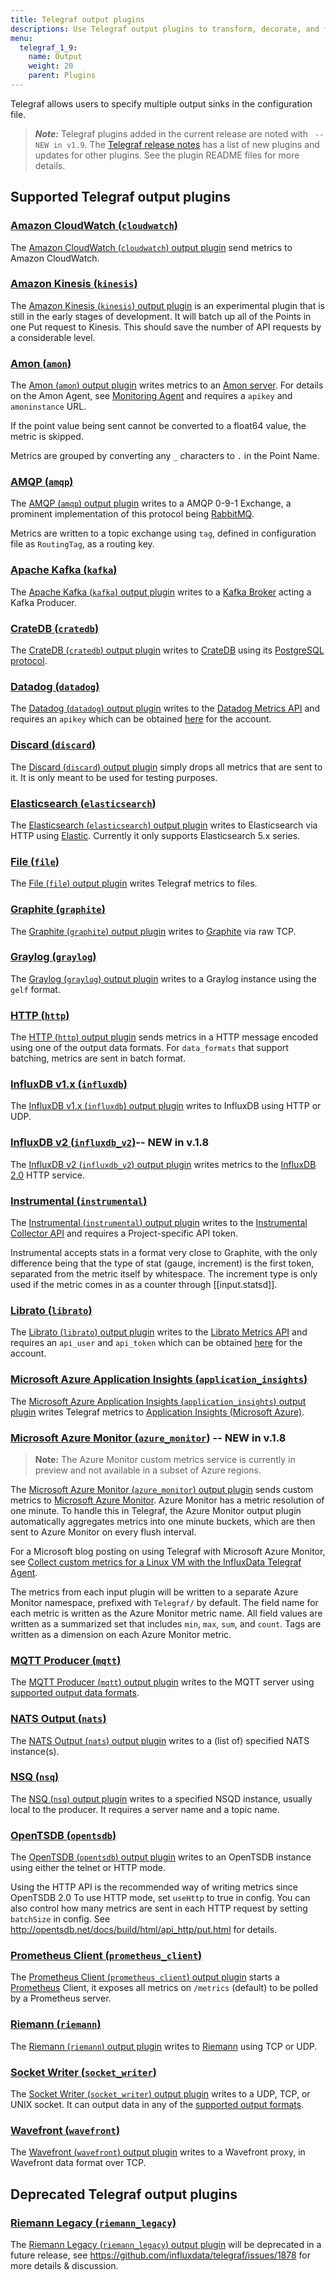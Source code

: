 ```yaml
---
title: Telegraf output plugins
descriptions: Use Telegraf output plugins to transform, decorate, and filter metrics. Supported output plugins include Datadog, Elasticsearch, Graphite, InfluxDB, Kafka, MQTT, Prometheus Client, Riemann, and Wavefront.
menu:
  telegraf_1_9:
    name: Output
    weight: 20
    parent: Plugins
---
```


Telegraf allows users to specify multiple output sinks in the configuration file.

> ***Note:*** Telegraf plugins added in the current release are noted with ` -- NEW in v1.9`.
>The [Telegraf release notes](/telegraf/v1.9/about_the_project/release-notes-changelog) has a list of new plugins and updates for other plugins. See the plugin README files for more details.

## Supported Telegraf output plugins

### [Amazon CloudWatch (`cloudwatch`)](https://github.com/influxdata/telegraf/blob/release-1.9/plugins/outputs/cloudwatch/README.md)

The [Amazon CloudWatch (`cloudwatch`) output plugin](https://github.com/influxdata/telegraf/blob/release-1.9/plugins/outputs/cloudwatch/README.md) send metrics to Amazon CloudWatch.

### [Amazon Kinesis (`kinesis`)](https://github.com/influxdata/telegraf/blob/release-1.9/plugins/outputs/kinesis/README.md)

The [Amazon Kinesis (`kinesis`) output plugin](https://github.com/influxdata/telegraf/blob/release-1.9/plugins/outputs/kinesis/README.md) is an experimental plugin that is still in the early stages of development. It will batch up all of the Points in one Put request to Kinesis. This should save the number of API requests by a considerable level.

### [Amon (`amon`)](https://github.com/influxdata/telegraf/blob/release-1.9/plugins/outputs/amon/README.md)

The [Amon (`amon`) output plugin](https://github.com/influxdata/telegraf/blob/release-1.9/plugins/outputs/amon/README.md) writes metrics to an  [Amon server](https://github.com/amonapp/amon). For details on the Amon Agent, see [Monitoring Agent](https://docs.amon.cx/agent/) and requires a `apikey` and `amoninstance` URL.

If the point value being sent cannot be converted to a float64 value, the metric is skipped.

Metrics are grouped by converting any `_` characters to `.` in the Point Name.

### [AMQP (`amqp`)](https://github.com/influxdata/telegraf/blob/release-1.9/plugins/outputs/amqp/README.md)

The [AMQP (`amqp`) output plugin](https://github.com/influxdata/telegraf/blob/release-1.9/plugins/outputs/amqp/README.md) writes to a AMQP 0-9-1 Exchange, a prominent implementation of this protocol being [RabbitMQ](https://www.rabbitmq.com/).

Metrics are written to a topic exchange using `tag`, defined in configuration file as `RoutingTag`, as a routing key.

### [Apache Kafka (`kafka`)](https://github.com/influxdata/telegraf/blob/release-1.9/plugins/outputs/kafka/README.md)

The [Apache Kafka (`kafka`) output plugin](https://github.com/influxdata/telegraf/blob/release-1.9/plugins/outputs/kafka/README.md) writes to a [Kafka Broker](http://kafka.apache.org/07/quickstart.html) acting a Kafka Producer.

### [CrateDB (`cratedb`)](https://github.com/influxdata/telegraf/blob/release-1.9/plugins/outputs/cratedb/README.md)

The [CrateDB (`cratedb`) output plugin](https://github.com/influxdata/telegraf/blob/release-1.9/plugins/outputs/cratedb/README.md) writes to [CrateDB](https://crate.io/) using its [PostgreSQL protocol](https://crate.io/docs/crate/reference/protocols/postgres.html).

### [Datadog (`datadog`)](https://github.com/influxdata/telegraf/blob/release-1.9/plugins/outputs/datadog/README.md)

The [Datadog (`datadog`) output plugin](https://github.com/influxdata/telegraf/blob/release-1.9/plugins/outputs/datadog/README.md) writes to the [Datadog Metrics API](http://docs.datadoghq.com/api/#metrics) and requires an `apikey` which can be obtained [here](https://app.datadoghq.com/account/settings#api) for the account.

### [Discard (`discard`)](https://github.com/influxdata/telegraf/blob/release-1.9/plugins/outputs/discard/README.md)

The [Discard (`discard`) output plugin](https://github.com/influxdata/telegraf/blob/release-1.9/plugins/outputs/discard/README.md) simply drops all metrics that are sent to it. It is only meant to be used for testing purposes.

### [Elasticsearch (`elasticsearch`)](https://github.com/influxdata/telegraf/blob/release-1.9/plugins/outputs/elasticsearch/README.md)

The [Elasticsearch (`elasticsearch`) output plugin](https://github.com/influxdata/telegraf/blob/release-1.9/plugins/outputs/elasticsearch/README.md) writes to Elasticsearch via HTTP using [Elastic](http://olivere.github.io/elastic/). Currently it only supports Elasticsearch 5.x series.

### [File (`file`)](https://github.com/influxdata/telegraf/blob/release-1.9/plugins/outputs/file/README.md)

The [File (`file`) output plugin](https://github.com/influxdata/telegraf/blob/release-1.9/plugins/outputs/file/README.md) writes Telegraf metrics to files.

### [Graphite (`graphite`)](https://github.com/influxdata/telegraf/blob/release-1.9/plugins/outputs/graphite/README.md)

The [Graphite (`graphite`) output plugin](https://github.com/influxdata/telegraf/blob/release-1.9/plugins/outputs/graphite/README.md) writes to [Graphite](http://graphite.readthedocs.org/en/latest/index.html) via raw TCP.

### [Graylog (`graylog`)](https://github.com/influxdata/telegraf/blob/release-1.9/plugins/outputs/graylog/README.md)

The  [Graylog (`graylog`) output plugin](https://github.com/influxdata/telegraf/blob/release-1.9/plugins/outputs/graylog/README.md) writes to a Graylog instance using the `gelf` format.

### [HTTP (`http`)](https://github.com/influxdata/telegraf/blob/release-1.9/plugins/outputs/http/README.md)

The [HTTP (`http`) output plugin](https://github.com/influxdata/telegraf/blob/release-1.9/plugins/outputs/http/README.md) sends metrics in a HTTP message encoded using one of the output data formats. For `data_formats` that support batching, metrics are sent in batch format.

### [InfluxDB v1.x (`influxdb`)](https://github.com/influxdata/telegraf/blob/release-1.9/plugins/outputs/influxdb/README.md)

The [InfluxDB v1.x (`influxdb`) output plugin](https://github.com/influxdata/telegraf/blob/release-1.9/plugins/outputs/influxdb/README.md) writes to InfluxDB using HTTP or UDP.

### [InfluxDB v2 (`influxdb_v2`)](https://github.com/influxdata/telegraf/blob/release-1.9/plugins/outputs/influxdb_v2/README.md)-- NEW in v.1.8

The [InfluxDB v2 (`influxdb_v2`) output plugin](https://github.com/influxdata/telegraf/blob/release-1.9/plugins/outputs/influxdb_v2/README.md) writes metrics to the [InfluxDB 2.0](https://github.com/influxdata/platform) HTTP service.

### [Instrumental (`instrumental`)](https://github.com/influxdata/telegraf/blob/release-1.9/plugins/outputs/instrumental/README.md)

The [Instrumental (`instrumental`) output plugin](https://github.com/influxdata/telegraf/blob/release-1.9/plugins/outputs/instrumental/README.md) writes to the [Instrumental Collector API](https://instrumentalapp.com/docs/tcp-collector) and requires a Project-specific API token.

Instrumental accepts stats in a format very close to Graphite, with the only difference being that the type of stat (gauge, increment) is the first token, separated from the metric itself by whitespace. The increment type is only used if the metric comes in as a counter through [[input.statsd]].

### [Librato (`librato`)](https://github.com/influxdata/telegraf/blob/release-1.9/plugins/outputs/librato/README.md)

The [Librato (`librato`) output plugin](https://github.com/influxdata/telegraf/blob/release-1.9/plugins/outputs/librato/README.md) writes to the [Librato Metrics API](http://dev.librato.com/v1/metrics#metrics) and requires an `api_user` and `api_token` which can be obtained [here](https://metrics.librato.com/account/api_tokens) for the account.

### [Microsoft Azure Application Insights (`application_insights`)](https://github.com/influxdata/telegraf/blob/release-1.9/plugins/outputs/application_insights/README.md)

The [Microsoft Azure Application Insights (`application_insights`) output plugin](https://github.com/influxdata/telegraf/blob/release-1.9/plugins/outputs/application_insights/README.md) writes Telegraf metrics to [Application Insights (Microsoft Azure)](https://azure.microsoft.com/en-us/services/application-insights/).

### [Microsoft Azure Monitor (`azure_monitor`)](https://github.com/influxdata/telegraf/blob/release-1.9/plugins/outputs/azure_monitor/README.md) -- NEW in v.1.8

>**Note:** The Azure Monitor custom metrics service is currently in preview and not available in a subset of Azure regions.

The [Microsoft Azure Monitor (`azure_monitor`) output plugin](https://github.com/influxdata/telegraf/blob/release-1.9/plugins/outputs/azure_monitor/README.md) sends custom metrics to [Microsoft Azure Monitor](https://azure.microsoft.com/en-us/services/monitor/). Azure Monitor has a metric resolution of one minute. To handle this in Telegraf, the Azure Monitor output plugin automatically aggregates metrics into one minute buckets, which are then sent to Azure Monitor on every flush interval.

For a Microsoft blog posting on using Telegraf with Microsoft Azure Monitor, see [Collect custom metrics for a Linux VM with the InfluxData Telegraf Agent](https://docs.microsoft.com/en-us/azure/monitoring-and-diagnostics/metrics-store-custom-linux-telegraf).

The metrics from each input plugin will be written to a separate Azure Monitor namespace, prefixed with `Telegraf/` by default. The field name for each metric is written as the Azure Monitor metric name. All field values are written as a summarized set that includes `min`, `max`, `sum`, and `count`. Tags are written as a dimension on each Azure Monitor metric.

### [MQTT Producer  (`mqtt`)](https://github.com/influxdata/telegraf/blob/release-1.9/plugins/outputs/mqtt/README.md)

The [MQTT Producer (`mqtt`) output plugin](https://github.com/influxdata/telegraf/blob/release-1.9/plugins/outputs/mqtt/README.md) writes to the MQTT server using [supported output data formats](/telegraf/v1.9/data_formats/output/).

### [NATS Output (`nats`)](https://github.com/influxdata/telegraf/blob/release-1.9/plugins/outputs/nats/README.md)

The [NATS Output (`nats`) output plugin](https://github.com/influxdata/telegraf/blob/release-1.9/plugins/outputs/nats/README.md) writes to a (list of) specified NATS instance(s).

### [NSQ (`nsq`)](https://github.com/influxdata/telegraf/blob/release-1.9/plugins/outputs/nsq/README.md)

The [NSQ (`nsq`) output plugin](https://github.com/influxdata/telegraf/blob/release-1.9/plugins/outputs/nsq/README.md) writes to a specified NSQD instance, usually local to the producer. It requires a server name and a topic name.

### [OpenTSDB (`opentsdb`)](https://github.com/influxdata/telegraf/blob/release-1.9/plugins/outputs/opentsdb/README.md)

The [OpenTSDB (`opentsdb`) output plugin](https://github.com/influxdata/telegraf/blob/release-1.9/plugins/outputs/opentsdb/README.md) writes to an OpenTSDB instance using either the telnet or HTTP mode.

Using the HTTP API is the recommended way of writing metrics since OpenTSDB 2.0 To use HTTP mode, set `useHttp` to true in config. You can also control how many metrics are sent in each HTTP request by setting `batchSize` in config. See http://opentsdb.net/docs/build/html/api_http/put.html for details.

### [Prometheus Client (`prometheus_client`)](https://github.com/influxdata/telegraf/blob/release-1.9/plugins/outputs/prometheus_client/README.md)

The [Prometheus Client (`prometheus_client`) output plugin](https://github.com/influxdata/telegraf/blob/release-1.9/plugins/outputs/prometheus_client/README.md) starts a [Prometheus](https://prometheus.io/) Client, it exposes all metrics on `/metrics` (default) to be polled by a Prometheus server.

### [Riemann (`riemann`)](https://github.com/influxdata/telegraf/blob/release-1.9/plugins/outputs/riemann/README.md)

The [Riemann (`riemann`) output plugin](https://github.com/influxdata/telegraf/blob/release-1.9/plugins/outputs/riemann/README.md) writes to [Riemann](http://riemann.io/) using TCP or UDP.

### [Socket Writer (`socket_writer`)](https://github.com/influxdata/telegraf/blob/release-1.9/plugins/outputs/socket_writer/README.md)

The [Socket Writer (`socket_writer`) output plugin](https://github.com/influxdata/telegraf/blob/release-1.9/plugins/outputs/socket_writer/README.md) writes to a UDP, TCP, or UNIX socket. It can output data in any of the [supported output formats](https://github.com/influxdata/telegraf/blob/master/docs/DATA_FORMATS_OUTPUT.md).

### [Wavefront (`wavefront`)](https://github.com/influxdata/telegraf/blob/release-1.9/plugins/outputs/wavefront/README.md)

The [Wavefront (`wavefront`) output plugin](https://github.com/influxdata/telegraf/blob/release-1.9/plugins/outputs/wavefront/README.md) writes to a Wavefront proxy, in Wavefront data format over TCP.

## Deprecated Telegraf output plugins

### [Riemann Legacy (`riemann_legacy`)](https://github.com/influxdata/telegraf/tree/release-1.9/plugins/outputs/riemann_legacy)

The [Riemann Legacy (`riemann_legacy`) output plugin](https://github.com/influxdata/telegraf/tree/release-1.9/plugins/outputs/riemann_legacy) will be deprecated in a future release, see https://github.com/influxdata/telegraf/issues/1878 for more details & discussion.
